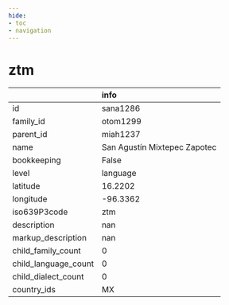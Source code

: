 ```yaml
---
hide:
- toc
- navigation
---
```

# ztm
|                      | info                         |
|:---------------------|:-----------------------------|
| id                   | sana1286                     |
| family_id            | otom1299                     |
| parent_id            | miah1237                     |
| name                 | San Agustín Mixtepec Zapotec |
| bookkeeping          | False                        |
| level                | language                     |
| latitude             | 16.2202                      |
| longitude            | -96.3362                     |
| iso639P3code         | ztm                          |
| description          | nan                          |
| markup_description   | nan                          |
| child_family_count   | 0                            |
| child_language_count | 0                            |
| child_dialect_count  | 0                            |
| country_ids          | MX                           |